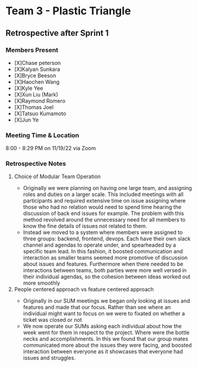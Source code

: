 # Team 3 - Plastic Triangle

## **Retrospective after Sprint 1**

### **Members Present**

- [X]Chase peterson
- [X]Kalyan Sunkara
- [X]Bryce Beeson
- [X]Haochen Wang
- [X]Kyle Yee
- [X]Xun Liu (Mark)
- [X]Raymond Romero
- [X]Thomas Joel
- [X]Tatsuo Kumamoto
- [X]Jun Ye

### **Meeting Time & Location**

8:00 - 8:29 PM on 11/19/22 via Zoom

### **Retrospective Notes**
<ol>
    <li>Choice of Modular Team Operation</li>
        <ul>
            <li>Originally we were planning on having one large team, and assigning roles and duties on a larger scale. This included meetings with all participants and required extensive time on issue assigning where those who had no relation would need to spend time hearing the discussion of back end issues for example.
            The problem with this method revolved around the unnecessary need for all members to know the fine details of issues not related to them.</li>
            <li>Instead we moved to a system where members were assigned to three groups: backend, frontend, devops. Each have their own slack channel and agendas to operate under, and spearheaded by a specific team lead. 
            In this fashion, it boosted communication and interaction as smaller teams seemed more promotive of discussion about issues and features. Furthermore when there needed to be interactions between teams, both parties were more well versed in their individual agendas, so the cohesion between ideas worked out more smoothly</li>
        </ul>
    <li>People centered approach vs feature centered approach </li>
        <ul>
            <li>Originally in our  SUM meetings we began only looking at issues and features and made that our focus. Rather than see where an individual might want to focus on we were to fixated on whether a ticket was closed or not</li>
            <li>We now operate our SUMs asking each individual about how the week went for them in respect to the project. Where were the bottle necks and accomplishments. In this we found that our group mates communicated more about the issues they were facing, and boosted interaction between everyone as it showcases that everyone had issues and struggles.</li>
        </ul>
</ol>